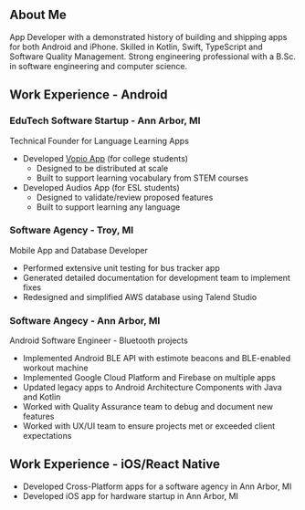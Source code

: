 ## About Me
App Developer with a demonstrated history of building and shipping apps for both Android and iPhone. Skilled in Kotlin, Swift, TypeScript and Software Quality Management. Strong engineering professional with a B.Sc. in software engineering and computer science.

## Work Experience - Android

### EduTech Software Startup - Ann Arbor, MI
Technical Founder for Language Learning Apps
* Developed [Vopio App](https://github.com/rmesquit/vopio-android) (for college students)
  * Designed to be distributed at scale
  * Built to support learning vocabulary from STEM courses
* Developed Audios App (for ESL students)
  * Designed to validate/review proposed features
  * Built to support learning any language

### Software Agency - Troy, MI
Mobile App and Database Developer
* Performed extensive unit testing for bus tracker app
* Generated detailed documentation for development team to implement fixes
* Redesigned and simplified AWS database using Talend Studio

### Software Angecy - Ann Arbor, MI
Android Software Engineer - Bluetooth projects
* Implemented Android BLE API with estimote beacons and BLE-enabled workout machine
* Implemented Google Cloud Platform and Firebase on multiple apps
* Updated legacy apps to Android Architecture Components with Java and Kotlin
* Worked with Quality Assurance team to debug and document new features
* Worked with UX/UI team to ensure projects met or exceeded client expectations

## Work Experience - iOS/React Native
* Developed Cross-Platform apps for a software agency in Ann Arbor, MI
* Developed iOS app for hardware startup in Ann Arbor, MI
